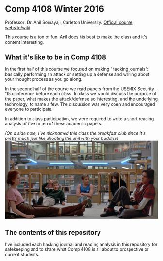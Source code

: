 # Comp 4108 Winter 2016

Professor: Dr. Anil Somayaji, Carleton University. [Official course website/wiki](http://homeostasis.scs.carleton.ca/wiki/index.php/Computer_Systems_Security_%28Winter_2016%29)


This course is a ton of fun. Anil does his best to make the class and it's content interesting.

## What it's like to be in Comp 4108

In the first half of this course we focused on making "hacking journals": basically performing an attack or setting up a defense and writing about your thought process as you go along.

In the second half of the course we read papers from the USENIX Security '15 conference before each class. In class we would discuss the purpose of the paper, what makes the attack/defense so interesting, and the underlying technology, to name a few. The discussion was very open and encouraged everyone to participate.

In addition to class participation, we were required to write a short reading analysis of five to ten of these academic papers.

*(On a side note, I've nicknamed this class the breakfast club since it's pretty much just like shooting the shit with your buddies)*
![](/images/bc.jpg)

## The contents of this repository

I've included each hacking journal and reading analysis in this repository for safekeeping and to share what Comp 4108 is all about to prospective or current students.
